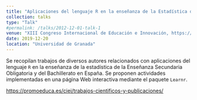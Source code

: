 ```yaml
---
title: "Aplicaciones del lenguaje R en la enseñanza de la Estadística de la Enseñanza Secundaria Obligatoria y del Bachillerato en España. Revisión bibliográfica y propuesta de actividades implementadas en una página web interactiva mediante el paquete `Learnr`"
collection: talks
type: "Talk"
#permalink: /talks/2012-12-01-talk-1
venue: "XIII Congreso Internacional de Educación e Innovación, https://promoeduca.es/ciei" 
date: 2019-12-20
location: "Universidad de Granada"
---
```


Se recopilan trabajos de diversos autores relacionados con aplicaciones del lenguaje `R` en la enseñanza de la estadística de la Enseñanza Secundaria Obligatoria y del Bachillerato en España. Se proponen actividades implementadas en una página Web interactiva mediante el paquete `Learnr`.

<https://promoeduca.es/ciei/trabajos-cientificos-y-publicaciones/>
